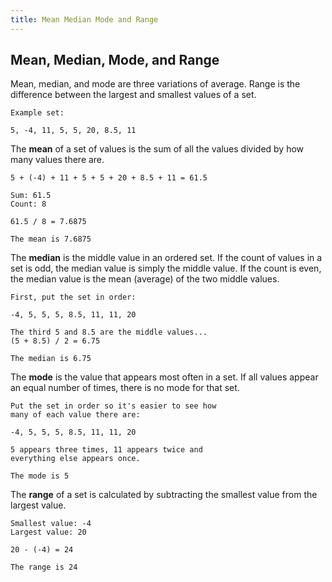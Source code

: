 ```yaml
---
title: Mean Median Mode and Range
---
```

## Mean, Median, Mode, and Range

Mean, median, and mode are three variations of average. Range is the difference between the largest and smallest values of a set.

```
Example set:

5, -4, 11, 5, 5, 20, 8.5, 11
```

The **mean** of a set of values is the sum of all the values divided by how many values there are.
```
5 + (-4) + 11 + 5 + 5 + 20 + 8.5 + 11 = 61.5

Sum: 61.5
Count: 8

61.5 / 8 = 7.6875

The mean is 7.6875
```

The **median** is the middle value in an ordered set. If the count of values in a set is odd, the median value is simply the middle value. If the count is even, the median value is the mean (average) of the two middle values.

```
First, put the set in order:

-4, 5, 5, 5, 8.5, 11, 11, 20

The third 5 and 8.5 are the middle values...
(5 + 8.5) / 2 = 6.75

The median is 6.75
```
The **mode** is the value that appears most often in a set. If all values appear an equal number of times, there is no mode for that set.

```
Put the set in order so it's easier to see how
many of each value there are:

-4, 5, 5, 5, 8.5, 11, 11, 20

5 appears three times, 11 appears twice and
everything else appears once.

The mode is 5
```
The **range** of a set is calculated by subtracting the smallest value from the largest value.

```
Smallest value: -4
Largest value: 20

20 - (-4) = 24

The range is 24
```



